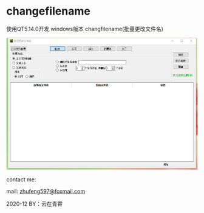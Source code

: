 # changefilename
使用QT5.14.0开发   windows版本
changfilename(批量更改文件名)

![](https://github.com/liangpu597/changefilename/blob/main/image/display_1.png "软件界面")

contact me: 

mail: zhufeng597@foxmail.com


2020-12  BY：云在青霄

